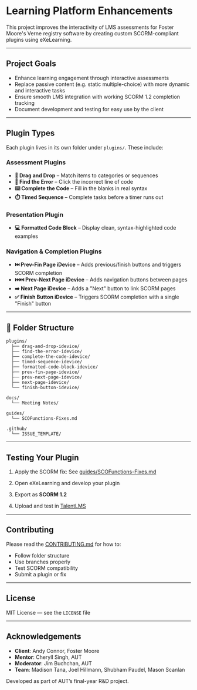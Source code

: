 # Learning Platform Enhancements

This project improves the interactivity of LMS assessments for Foster Moore's Verne registry software by creating custom SCORM-compliant plugins using eXeLearning.

---

## Project Goals

- Enhance learning engagement through interactive assessments
- Replace passive content (e.g. static multiple-choice) with more dynamic and interactive tasks
- Ensure smooth LMS integration with working SCORM 1.2 completion tracking
- Document development and testing for easy use by the client

---

##  Plugin Types

Each plugin lives in its own folder under `plugins/`. These include:

###  Assessment Plugins

- **🧩 Drag and Drop** – Match items to categories or sequences
- **🐞 Find the Error** – Click the incorrect line of code
- **⌨️ Complete the Code** – Fill in the blanks in real syntax
- **⏱️ Timed Sequence** – Complete tasks before a timer runs out

###  Presentation Plugin

- **💻 Formatted Code Block** – Display clean, syntax-highlighted code examples

###  Navigation & Completion Plugins

- **⏮️ Prev-Fin Page iDevice** – Adds previous/finish buttons and triggers SCORM completion
- **⏮️⏭️ Prev-Next Page iDevice** – Adds navigation buttons between pages
- **➡️ Next Page iDevice** – Adds a "Next" button to link SCORM pages
- **✅ Finish Button iDevice** – Triggers SCORM completion with a single "Finish" button

---

## 📁 Folder Structure

```plaintext
plugins/
  ├── drag-and-drop-idevice/
  ├── find-the-error-idevice/
  ├── complete-the-code-idevice/
  ├── timed-sequence-idevice/
  ├── formatted-code-block-idevice/
  ├── prev-fin-page-idevice/
  ├── prev-next-page-idevice/
  ├── next-page-idevice/
  └── finish-button-idevice/

docs/
  └── Meeting Notes/

guides/
  └── SCOFunctions-Fixes.md

.github/
  └── ISSUE_TEMPLATE/
```

---

##  Testing Your Plugin

1. Apply the SCORM fix:
   See [guides/SCOFunctions-Fixes.md](guides/SCOFunctions-Fixes.md)

2. Open eXeLearning and develop your plugin

3. Export as **SCORM 1.2**

4. Upload and test in [TalentLMS](https://norealcompany.talentlms.com)

---

##  Contributing

Please read the [CONTRIBUTING.md](CONTRIBUTING.md) for how to:

- Follow folder structure
- Use branches properly
- Test SCORM compatibility
- Submit a plugin or fix

---

## License

MIT License — see the `LICENSE` file

---

##  Acknowledgements

- **Client**: Andy Connor, Foster Moore
- **Mentor**: Cheryll Singh, AUT
- **Moderator**: Jim Buchchan, AUT
- **Team**: Madison Tana, Joel Hillmann, Shubham Paudel, Mason Scanlan

Developed as part of AUT’s final-year R&D project.
